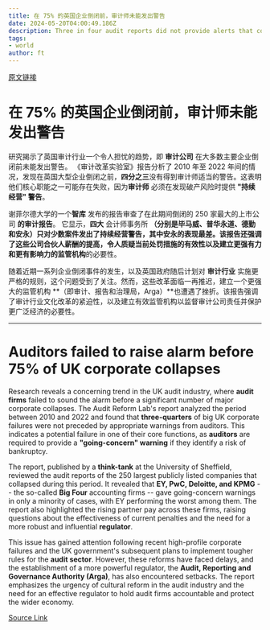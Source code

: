 ```yaml
---
title: 在 75% 的英国企业倒闭前，审计师未能发出警告
date: 2024-05-20T04:00:49.186Z
description: Three in four audit reports did not provide alerts that companies risked going bankrupt, think-tank finds
tags: 
- world
author: ft
---
```


[原文链接](https://ft.com/content/14a63c36-ba27-495c-96c0-3d34460d73cc)

# 在 75% 的英国企业倒闭前，审计师未能发出警告

研究揭示了英国审计行业一个令人担忧的趋势，即 **审计公司** 在大多数主要企业倒闭前未能发出警告。 《审计改革实验室》报告分析了 2010 年至 2022 年间的情况，发现在英国大型企业倒闭之前，**四分之三**没有得到审计师适当的警告。这表明他们核心职能之一可能存在失败，因为**审计师** 必须在发现破产风险时提供 **"持续经营" 警告**。

谢菲尔德大学的一个**智库** 发布的报告审查了在此期间倒闭的 250 家最大的上市公司 **的审计报告**。 它显示，**四大** 会计师事务所 **（分别是毕马威、普华永道、德勤和安永）**只对少数案件发出了持续经营警告，其中安永的表现最差。该报告还强调了这些公司合伙人薪酬的提高，令人质疑当前处罚措施的有效性以及建立更强有力和更有影响力的**监管机构**的必要性。

随着近期一系列企业倒闭事件的发生，以及英国政府随后计划对 **审计行业** 实施更严格的规则，这个问题受到了关注。然而，这些改革面临一再推迟，建立一个更强大的监管机构 **（即审计、报告和治理局，Arga）**也遭遇了挫折。该报告强调了审计行业文化改革的紧迫性，以及建立有效监管机构以监督审计公司责任并保护更广泛经济的必要性。

---

# Auditors failed to raise alarm before 75% of UK corporate collapses

Research reveals a concerning trend in the UK audit industry, where **audit firms** failed to sound the alarm before a significant number of major corporate collapses. The Audit Reform Lab's report analyzed the period between 2010 and 2022 and found that **three-quarters** of big UK corporate failures were not preceded by appropriate warnings from auditors. This indicates a potential failure in one of their core functions, as **auditors** are required to provide a **"going-concern" warning** if they identify a risk of bankruptcy. 

The report, published by a **think-tank** at the University of Sheffield, reviewed the audit reports of the 250 largest publicly listed companies that collapsed during this period. It revealed that **EY, PwC, Deloitte, and KPMG** -- the so-called **Big Four** accounting firms -- gave going-concern warnings in only a minority of cases, with EY performing the worst among them. The report also highlighted the rising partner pay across these firms, raising questions about the effectiveness of current penalties and the need for a more robust and influential **regulator**. 

This issue has gained attention following recent high-profile corporate failures and the UK government's subsequent plans to implement tougher rules for the **audit sector**. However, these reforms have faced delays, and the establishment of a more powerful regulator, the **Audit, Reporting and Governance Authority (Arga)**, has also encountered setbacks. The report emphasizes the urgency of cultural reform in the audit industry and the need for an effective regulator to hold audit firms accountable and protect the wider economy.

[Source Link](https://ft.com/content/14a63c36-ba27-495c-96c0-3d34460d73cc)

